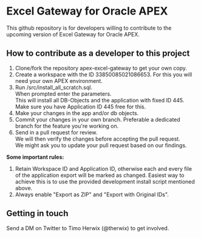 # Excel Gateway for Oracle APEX

This github repository is for developers willing to contribute to the upcoming version of Excel Gateway for Oracle APEX.

## How to contribute as a developer to this project

1. Clone/fork the repository apex-excel-gateway to get your own copy.
2. Create a workspace with the ID 33850085021086653. For this you will
    need your own APEX environment.
3. Run /src/install_all_scratch.sql.    
    When prompted enter the parameters.    
    This will install all DB-Objects and the application with fixed ID
    445.    
    Make sure you have Application ID 445 free for this.
4. Make your changes in the app and/or db objects.
5. Commit your changes in your own branch.
    Preferable a dedicated branch for the feature you're working on.
6. Send in a pull request for review.    
    We will then verify the changes before accepting the pull request.    
    We might ask you to update your pull request based on our findings.

**Some important rules:**
1. Retain Workspace ID and Application ID, otherwise each and every file of the application export will be marked as changed.
Easiest way to achieve this is to use the provided development install script mentioned above.
2. Always enable "Export as ZIP" and "Export with Original IDs".

## Getting in touch

Send a DM on Twitter to Timo Herwix (@therwix) to get involved.